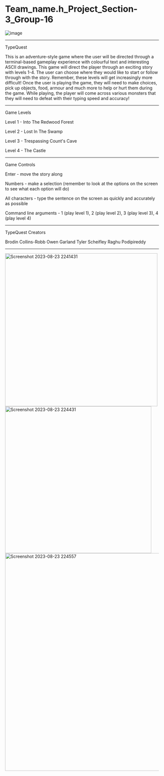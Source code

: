 # Team_name.h_Project_Section-3_Group-16

![image](https://user-images.githubusercontent.com/85836332/161178488-8d2c5922-0773-4f3c-9eee-d0a35847ae0a.png)


---------------------------------------------------------------------------------------------------------------------
TypeQuest

This is an adventure-style game where the user will be directed through a terminal-based gameplay experience with colourful text and interesting ASCII drawings. This game will direct the player through an exciting story with levels 1-4. The user can choose where they would like to start or follow through with the story. Remember, these levels will get increasingly more difficult! Once the user is playing the game, they will need to make choices, pick up objects, food, armour and much more to help or hurt them during the game. While playing, the player will come across various monsters that they will need to defeat with their typing speed and accuracy! 

---------------------------------------------------------------------------------------------------------------------
Game Levels

Level 1 - Into The Redwood Forest

Level 2 - Lost In The Swamp

Level 3 - Trespassing Count's Cave

Level 4 - The Castle

---------------------------------------------------------------------------------------------------------------------
Game Controls 

Enter - move the story along

Numbers - make a selection (remember to look at the options on the screen to see what each option will do)

All characters - type the sentence on the screen as quickly and accurately as possible

Command line arguments - 1 (play level 1), 2 (play level 2), 3 (play level 3), 4 (play level 4)

---------------------------------------------------------------------------------------------------------------------
TypeQuest Creators 

Brodin Collins-Robb
Owen Garland
Tyler Scheifley
Raghu Podipireddy

---------------------------------------------------------------------------------------------------------------------
<img width="499" alt="Screenshot 2023-08-23 2241431" src="https://github.com/BroCoRo/Type-Quest/assets/85836332/918994a1-004a-4e87-8815-cb1bbf8e0565">
<img width="479" alt="Screenshot 2023-08-23 224431" src="https://github.com/BroCoRo/Type-Quest/assets/85836332/6a04d65e-408a-4cc0-95c5-3de1a72351d8">
<img width="710" alt="Screenshot 2023-08-23 224557" src="https://github.com/BroCoRo/Type-Quest/assets/85836332/30fa9515-b88b-4b0c-9fe6-4d2a095663db">
